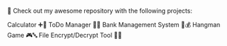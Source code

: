 🌟 Check out my awesome repository with the following projects:

Calculator ➕🧮
ToDo Manager 📝✅
Bank Management System 💼💰
Hangman Game 🎮🔤
File Encrypt/Decrypt Tool 🔐📁
